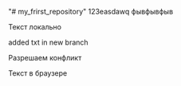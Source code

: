 "# my_frirst_repository" 
123easdawq
фывфывфыв


Текст локально

added txt in new branch

Разрешаем конфликт

 Текст в браузере

